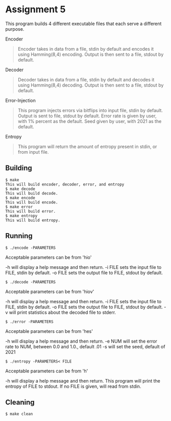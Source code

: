 # Assignment 5

This program builds 4 different executable files that each serve a different purpose.

Encoder
>   Encoder takes in data from a file, stdin by default and encodes it using Hamming(8,4) encoding.
>   Output is then sent to a file, stdout by default.

Decoder
>   Decoder takes in data from a file, stdin by default and decodes it using Hamming(8,4) decoding.
>   Output is then sent to a file, stdout by default.

Error-Injection
>   This program injects errors via bitflips into input file, stdin by default. Output is sent to
>   file, stdout by default. Error rate is given by user, with 1% percent as the default. Seed given
>   by user, with 2021 as the default.

Entropy
>  This program will return the amount of entropy present in stdin, or from input file.
## Building

    $ make
    This will build encoder, decoder, error, and entropy
    $ make decode
    This will build decode.
    $ make encode
    This will build encode.
    $ make error
    This will build error.
    $ make entropy
    This will build entropy.

## Running

    $ ./encode -PARAMETERS

Acceptable parameters can be from 'hio'

-h will display a help message and then return.
-i FILE sets the input file to FILE, stdin by default.
-o FILE sets the output file to FILE, stdout by default.

    $ ./decode -PARAMETERS

Acceptable parameters can be from 'hiov'

-h will display a help message and then return.
-i FILE sets the input file to FILE, stdin by default.
-o FILE sets the output file to FILE, stdout by default.
-v will print statistics about the decoded file to stderr.

    $ ./error -PARAMETERS

Acceptable parameters can be from 'hes'

-h will display a help message and then return.
-e NUM will set the error rate to NUM, between 0.0 and 1.0., default .01
-s will set the seed, default of 2021

    $ ./entropy -PARAMETERS< FILE

Acceptable parameters can be from 'h'

-h will display a help message and then return.
This program will print the entropy of FILE to stdout.
If no FILE is given, will read from stdin.

## Cleaning

    $ make clean
